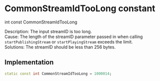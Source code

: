 


# CommonStreamIdTooLong constant







int const CommonStreamIdTooLong
  




<p>Description: The input streamID is too long. <br>Cause: The length of the streamID parameter passed in when calling <code>startPublishingStream</code> or <code>startPlayingStream</code> exceeds the limit. <br>Solutions: The streamID should be less than 256 bytes.</p>



## Implementation

```dart
static const int CommonStreamIdTooLong = 1000014;
```







